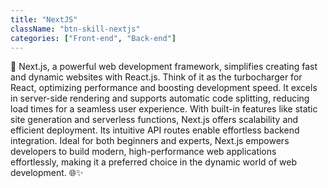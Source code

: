```yaml
---
title: "NextJS"
className: "btn-skill-nextjs"
categories: ["Front-end", "Back-end"]
---
```


🚀 Next.js, a powerful web development framework, simplifies creating fast and dynamic websites with React.js. Think of it as the turbocharger for React, optimizing performance and boosting development speed. It excels in server-side rendering and supports automatic code splitting, reducing load times for a seamless user experience. With built-in features like static site generation and serverless functions, Next.js offers scalability and efficient deployment. Its intuitive API routes enable effortless backend integration. Ideal for both beginners and experts, Next.js empowers developers to build modern, high-performance web applications effortlessly, making it a preferred choice in the dynamic world of web development. 🌐✨
